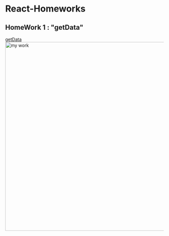 # React-Homeworks

## HomeWork 1 : "getData"
[getData](https://github.com/alikartalonline/React-Homeworks/tree/main/HomeWork1)
<img src="../HomeWork1/assets/1.png" alt="my work" width="1200" height="600">
